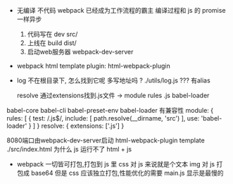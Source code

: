 - 无编译 不代码
    webpack 已经成为工作流程的霸主
    编译过程和 js 的 promise 一样异步

    1. 代码写在 dev  src/
    2. 上线在 build  dist/
    3. 启动web服务器   webpack-dev-server

- webpack html template
    plugin: html-webpack-plugin

- log 不在根目录下, 怎么找到它呢
    多写地址吗 ? ./utils/log.js ???
    有alias 

    resolve 通过extensions找到.js文件 -> 
        module
            rules
                .js babel-loader

babel-core babel-cli babel-preset-env
babel-loader 有兼容性
module: {
    rules: [
      {
        test: /\.js$/,
        include: [
          path.resolve(__dirname, 'src')
        ],
        use: 'babel-loader'
      }
    ]
}
resolve: {
    extensions: ['.js']
}

8080端口由webpack-dev-server启动 html-webpack-plugin
template  ./src/index.html
为什么 js 运行不了
html + js

- webpack 一切皆可打包,打包到 js 里
    css 对 js 来说就是个文本
    img 对 js 打包成 base64
    但是 css 应该独立打包,性能优化的需要
    main.js 显示是最慢的